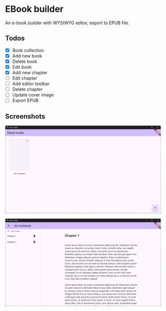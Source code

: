 # EBook builder

An e-book builder with WYSIWYG editor, export to EPUB file.

## Todos

- [x] Book collection
- [x] Add new book
- [x] Delete book
- [x] Edit book
- [x] Add new chapter
- [ ] Edit chapter
- [ ] Add editor toolbar
- [ ] Delete chapter
- [ ] Update cover image
- [ ] Export EPUB

## Screenshots

![](/screenshots/screenshot02.png)

![](/screenshots/screenshot01.png)
